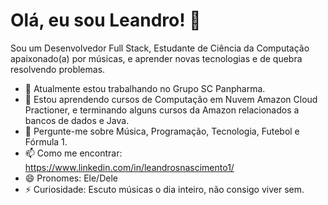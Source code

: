 # Olá, eu sou Leandro! 👋

Sou um Desenvolvedor Full Stack, Estudante de Ciência da Computação apaixonado(a) por músicas, e aprender novas tecnologias e de quebra resolvendo problemas.

- 🔭 Atualmente estou trabalhando no Grupo SC Panpharma.
- 🌱 Estou aprendendo cursos de Computação em Nuvem Amazon Cloud Practioner, e terminando alguns cursos da Amazon relacionados a bancos de dados e Java.
- 💬 Pergunte-me sobre Música, Programação, Tecnologia, Futebol e Fórmula 1.
- 📫 Como me encontrar: https://www.linkedin.com/in/leandrosnascimento1/
- 😄 Pronomes: Ele/Dele
- ⚡ Curiosidade: Escuto músicas o dia inteiro, não consigo viver sem.

